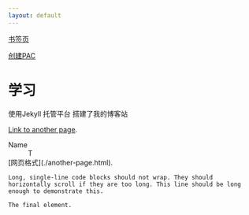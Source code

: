 ```yaml
---
layout: default
---
```


[书签页](https://shuqian.111600.xyz/)

[创建PAC](https://sspac.111600.xyz/)




# 学习

使用Jekyll 托管平台 搭建了我的博客站

[Link to another page](./another-page.html).



<dl>
<dt>Name</dt>
<dd>T</dd>
[网页格式](./another-page.html).
</dl>

```
Long, single-line code blocks should not wrap. They should horizontally scroll if they are too long. This line should be long enough to demonstrate this.
```

```
The final element.
```
